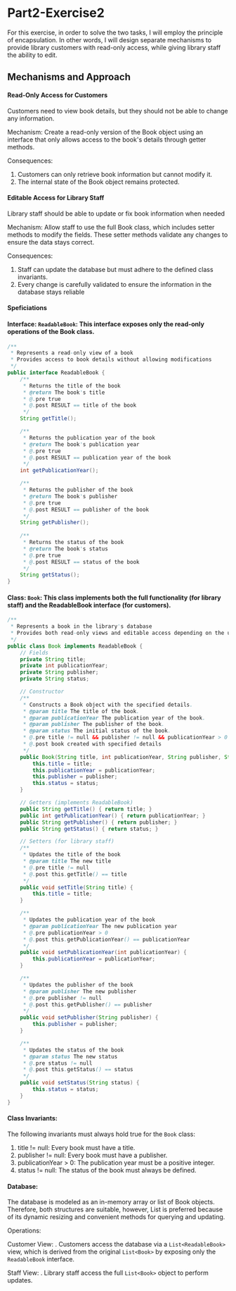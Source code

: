 # Part2-Exercise2

For this exercise, in order to solve the two tasks, I will employ the principle of encapsulation. In other words, I will design separate mechanisms to provide library customers with read-only access, while giving library staff the ability to edit.

## Mechanisms and Approach
#### Read-Only Access for Customers
Customers need to view book details, but they should not be able to change any information.

Mechanism: Create a read-only version of the Book object using an interface that only allows access to the book's details through getter methods. 

Consequences:
1. Customers can only retrieve book information but cannot modify it.
2. The internal state of the Book object remains protected.

#### Editable Access for Library Staff
Library staff should be able to update or fix book information when needed

Mechanism: Allow staff to use the full Book class, which includes setter methods to modify the fields. These setter methods validate any changes to ensure the data stays correct.

Consequences:
1. Staff can update the database but must adhere to the defined class invariants.
2. Every change is carefully validated to ensure the information in the database stays reliable


#### Speficiations

#### Interface: `ReadableBook`: This interface exposes only the read-only operations of the Book class.

```java
/**
 * Represents a read-only view of a book
 * Provides access to book details without allowing modifications
 */
public interface ReadableBook {
    /**
     * Returns the title of the book
     * @return The book's title
     * @.pre true
     * @.post RESULT == title of the book
     */
    String getTitle();

    /**
     * Returns the publication year of the book
     * @return The book's publication year
     * @.pre true
     * @.post RESULT == publication year of the book
     */
    int getPublicationYear();

    /**
     * Returns the publisher of the book
     * @return The book's publisher
     * @.pre true
     * @.post RESULT == publisher of the book
     */
    String getPublisher();
    
    /**
     * Returns the status of the book 
     * @return The book's status
     * @.pre true
     * @.post RESULT == status of the book
     */
    String getStatus();
}

```


#### Class: `Book`: This class implements both the full functionality (for library staff) and the ReadableBook interface (for customers).

```java
/**
 * Represents a book in the library's database
 * Provides both read-only views and editable access depending on the user role
 */
public class Book implements ReadableBook {
    // Fields
    private String title;
    private int publicationYear;
    private String publisher;
    private String status; 

    // Constructor
    /**
     * Constructs a Book object with the specified details.
     * @param title The title of the book.
     * @param publicationYear The publication year of the book.
     * @param publisher The publisher of the book.
     * @param status The initial status of the book.
     * @.pre title != null && publisher != null && publicationYear > 0
     * @.post book created with specified details
     */
    public Book(String title, int publicationYear, String publisher, String status) {
        this.title = title;
        this.publicationYear = publicationYear;
        this.publisher = publisher;
        this.status = status;
    }

    // Getters (implements ReadableBook)
    public String getTitle() { return title; }
    public int getPublicationYear() { return publicationYear; }
    public String getPublisher() { return publisher; }
    public String getStatus() { return status; }

    // Setters (for library staff)
    /**
     * Updates the title of the book
     * @param title The new title
     * @.pre title != null
     * @.post this.getTitle() == title
     */
    public void setTitle(String title) {
        this.title = title;
    }

    /**
     * Updates the publication year of the book
     * @param publicationYear The new publication year
     * @.pre publicationYear > 0
     * @.post this.getPublicationYear() == publicationYear
     */
    public void setPublicationYear(int publicationYear) {
        this.publicationYear = publicationYear;
    }

    /**
     * Updates the publisher of the book
     * @param publisher The new publisher
     * @.pre publisher != null
     * @.post this.getPublisher() == publisher
     */
    public void setPublisher(String publisher) {
        this.publisher = publisher;
    }

    /**
     * Updates the status of the book 
     * @param status The new status
     * @.pre status != null
     * @.post this.getStatus() == status
     */
    public void setStatus(String status) {
        this.status = status;
    }
}

```

#### Class Invariants: 
The following invariants must always hold true for the `Book` class:

1. title != null: Every book must have a title.
2. publisher != null: Every book must have a publisher.
3. publicationYear > 0: The publication year must be a positive integer.
4. status != null: The status of the book must always be defined.


#### Database: 
The database is modeled as an in-memory array or list of Book objects. Therefore, both structures are suitable, however, List<Book> is preferred because of its dynamic resizing and convenient methods for querying and updating.

Operations:

Customer View:
. Customers access the database via a `List<ReadableBook>` view, which is derived from the original `List<Book>` by exposing only the `ReadableBook` interface.
   
Staff View:
. Library staff access the full `List<Book>` object to perform updates.


